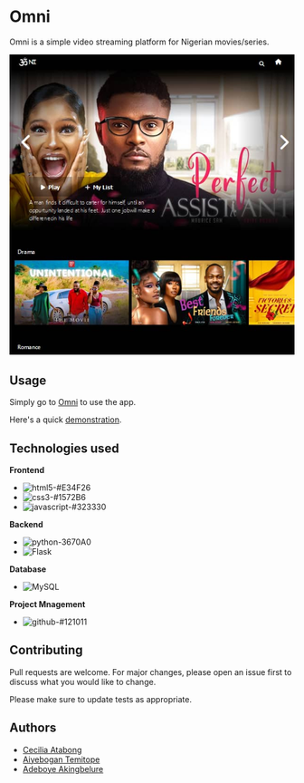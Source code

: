 # Omni

Omni is a simple video streaming platform for Nigerian movies/series.


<img src="./images/IMG-20221201-WA0028.jpg" alt="HBnB Class Relationship">

## Usage

Simply go to [Omni](http://cecilia89.pythonanywhere.com) to use the app.

Here's a quick
[demonstration](https://www.youtube.com/watch?v=M_5-1-AHNQM).

## Technologies used
   __Frontend__ <br/>
  * ![html5-#E34F26](https://user-images.githubusercontent.com/72948572/183910382-06b2d259-2f17-4c4f-afb0-0ed20cddd85c.svg)
  * ![css3-#1572B6](https://user-images.githubusercontent.com/72948572/183910424-215b3da2-9067-44ba-a16a-91eefc3d90fc.svg) 
  * ![javascript-#323330](https://user-images.githubusercontent.com/72948572/183910461-4e24a5f5-7ad9-48a0-a7b0-94bcba32a94b.svg)

  __Backend__ <br/>
  * ![python-3670A0](https://user-images.githubusercontent.com/72948572/183910681-b6193dcd-8242-4a5e-af78-d79f99fc40b6.svg) 
  * ![Flask](https://img.shields.io/badge/flask-%23000.svg?style=for-the-badge&logo=flask&logoColor=white)

  __Database__ <br/>
  * ![MySQL](https://img.shields.io/badge/mysql-%2300f.svg?style=for-the-badge&logo=mysql&logoColor=white)
 
  __Project Mnagement__ <br/>
  * ![github-#121011](https://user-images.githubusercontent.com/72948572/183911700-45ab5ec7-8f95-41ce-8d0e-616ddca2827f.svg)

## Contributing

Pull requests are welcome. For major changes, please open an issue first
to discuss what you would like to change.

Please make sure to update tests as appropriate.

## Authors
* [Cecilia Atabong](https://github.com/cecilia-89)
* [Aiyebogan Temitope](https://github.com/aphrotee)
* [Adeboye Akingbelure](https://github.com/boye111)
